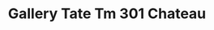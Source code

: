 ---
title: Gallery Tate Tm 301 Chateau
designer: To Market
image_primary: img/GALLERY-301.jpg
href: https://www.tomkt.com/copy-of-woven-swatches
description: "Size%3A%207.08%22%20X%2047.24%22%A0/%20Wear%20layer%3A%20.5mm%20%2820mil%29%A0/%20Edge%3A%20Square%A0/%20Thickness%3A%205.0mm%20/%20Sq.ft/Ctn%3A%2023.25%A0/%20Installation%3A%20Glue%20Down"
tags: 
  - to-market
  - loose-lay-lvt-gallery
category: loose-lay-lvt-gallery
subtitle: 
manufacturer: ToMarket
slug: /manufacturers/to-market/loose-lay-lvt-gallery/to-market-gallery-tate-tm-301-chateau
---